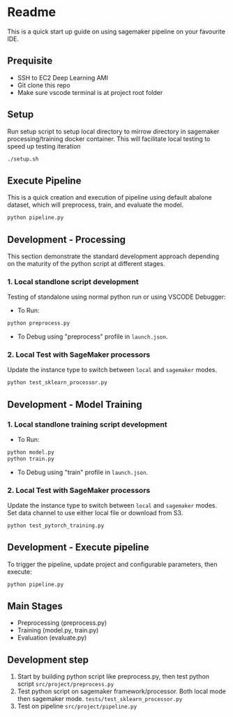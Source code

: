 # Readme

This is a quick start up guide on using sagemaker pipeline on your favourite IDE.

## Prequisite

- SSH to EC2 Deep Learning AMI
- Git clone this repo
- Make sure vscode terminal is at project root folder

## Setup

Run setup script to setup local directory to mirrow directory in sagemaker processing/training docker container. This will facilitate local testing to speed up testing iteration

```bash
./setup.sh

```

## Execute Pipeline

This is a quick creation and execution of pipeline using default abalone dataset, which will preprocess, train, and evaluate the model.

```bash
python pipeline.py
```

## Development - Processing

This section demonstrate the standard development approach depending on the maturity of the python script at different stages.

### 1. Local standlone script development

Testing of standalone using normal python run or using VSCODE Debugger:

- To Run:

```bash
python preprocess.py

```

- To Debug using "preprocess" profile in `launch.json`.

### 2. Local Test with SageMaker processors

Update the instance type to switch between `local` and `sagemaker` modes.

```bash
python test_sklearn_processor.py
```

## Development - Model Training

### 1. Local standlone training script development

- To Run:

```bash
python model.py
python train.py

```

- To Debug using "train" profile in `launch.json`.

### 2. Local Test with SageMaker processors

Update the instance type to switch between `local` and `sagemaker` modes. Set data channel to use either local file or download from S3.

```bash
python test_pytorch_training.py
```

## Development - Execute pipeline

To trigger the pipeline, update project and configurable parameters, then execute:

```bash
python pipeline.py
```

## Main Stages

- Preprocessing (preprocess.py)
- Training (model.py, train.py)
- Evaluation (evaluate.py)

## Development step

1) Start by building python script like preprocess.py, then test python script `src/project/preprocess.py`
2) Test python script on sagemaker framework/processor. Both local mode then sagemaker mode. `tests/test_sklearn_processor.py`
3) Test on pipeline `src/project/pipeline.py`

